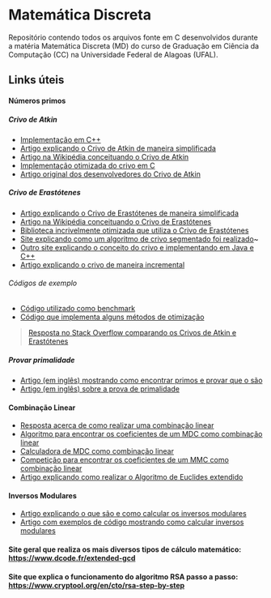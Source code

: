 # Matemática Discreta

Repositório contendo todos os arquivos fonte em C desenvolvidos durante a matéria Matemática Discreta (MD) do curso de Graduação em Ciência da Computação (CC) na Universidade Federal de Alagoas (UFAL).

## Links úteis

#### Números primos

##### Crivo de Atkin
-   [Implementação em C++](https://github.com/fylux/SieveOfAtkin)
-   [Artigo explicando o Crivo de Atkin de maneira simplificada](https://fylux.github.io/2017/03/16/Sieve-Of-Atkin/)
-   [Artigo na Wikipédia conceituando o Crivo de Atkin](https://en.wikipedia.org/wiki/Sieve_of_Atkin)
-   [Implementação otimizada do crivo em C](http://cr.yp.to/primegen.html)
-   [Artigo original dos desenvolvedores do Crivo de Atkin](https://www.ams.org/journals/mcom/2004-73-246/S0025-5718-03-01501-1/S0025-5718-03-01501-1.pdf)

##### Crivo de Erastótenes
-   [Artigo explicando o Crivo de Erastótenes de maneira simplificada](https://www.keil.com/benchmarks/sieve.asp)
-   [Artigo na Wikipédia conceituando o Crivo de Erastótenes](https://en.wikipedia.org/wiki/Sieve_of_Eratosthenes)
-   [Biblioteca incrivelmente otimizada que utiliza o Crivo de Erastótenes](https://github.com/kimwalisch/primesieve)
-   [Site explicando como um algoritmo de crivo segmentado foi realizado](https://sites.google.com/site/bbuhrow/home/cuda-sieve-of-eratosthenes)~
-   [Outro site explicando o conceito do crivo e implementando em Java e C++](https://www.algolist.net/Algorithms/Number_theoretic/Sieve_of_Eratosthenes)
-   [Artigo explicando o crivo de maneira incremental](https://www.codevamping.com/2019/01/incremental-sieve-of-eratosthenes/)

###### Códigos de exemplo
-   [Código utilizado como benchmark](http://www.cs.nthu.edu.tw/~tingting/Archi_07/benchmark/sieve.c)
-   [Código que implementa alguns métodos de otimização](http://wwwhomes.uni-bielefeld.de/achim/prime_sieve.c)

> [Resposta no Stack Overflow comparando os Crivos de Atkin e Erastótenes](https://stackoverflow.com/questions/19388106/the-sieve-of-atkin/22161595#22161595)

##### Provar primalidade
-   [Artigo (em inglês) mostrando como encontrar primos e provar que o são](https://t5k.org/prove/prove2_3.html)
-   [Artigo (em inglês) sobre a prova de primalidade](https://en.wikipedia.org/wiki/Primality_test)

#### Combinação Linear
-   [Resposta acerca de como realizar uma combinação linear](https://math.stackexchange.com/questions/1258117/coefficients-of-a-linear-combination)
-   [Algoritmo para encontrar os coeficientes de um MDC como combinação linear](https://math.stackexchange.com/questions/981773/algorithm-to-find-the-coefficient-of-gcd-linear-combination)
-   [Calculadora de MDC como combinação linear](https://mathcenter.oxford.emory.edu/site/math125/toolGcdAsLinearCombination/index.php)
-   [Competição para encontrar os coeficientes de um MMC como combinação linear](https://www.codewars.com/kata/63304cd2c68f640016b5d162)
-   [Artigo explicando como realizar o Algoritmo de Euclides extendido](https://www.geeksforgeeks.org/euclidean-algorithms-basic-and-extended/)

#### Inversos Modulares
-   [Artigo explicando o que são e como calcular os inversos modulares](https://www.khanacademy.org/computing/computer-science/cryptography/modarithmetic/a/modular-inverses)
-   [Artigo com exemplos de código mostrando como calcular inversos modulares](https://www.geeksforgeeks.org/multiplicative-inverse-under-modulo-m/)

#### Site geral que realiza os mais diversos tipos de cálculo matemático: https://www.dcode.fr/extended-gcd
#### Site que explica o funcionamento do algoritmo RSA passo a passo: https://www.cryptool.org/en/cto/rsa-step-by-step
